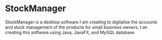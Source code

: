 # StockManager
StockManager is a desktop software I am creating to digitalise the accounts and stock management of the products for small business owners. I an creating this software using Java, JavaFX, and MySQL database
